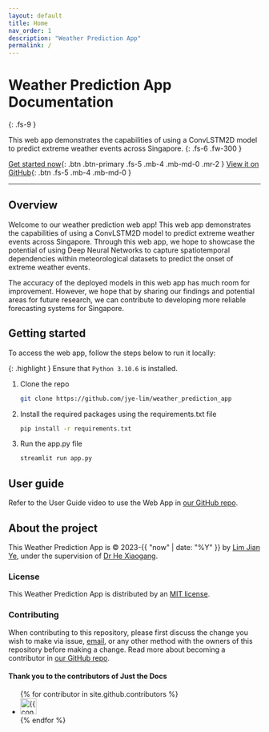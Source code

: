 ```yaml
---
layout: default
title: Home
nav_order: 1
description: "Weather Prediction App"
permalink: /
---
```


# Weather Prediction App Documentation
{: .fs-9 }

This web app demonstrates the capabilities of using a ConvLSTM2D model to predict extreme weather events across Singapore.
{: .fs-6 .fw-300 }

[Get started now](#getting-started){: .btn .btn-primary .fs-5 .mb-4 .mb-md-0 .mr-2 }
[View it on GitHub](https://github.com/jye-lim/weather_prediction_app){: .btn .fs-5 .mb-4 .mb-md-0 }

---

## Overview

Welcome to our weather prediction web app! This web app demonstrates the capabilities of using a ConvLSTM2D model to predict extreme weather events across Singapore. Through this web app, we hope to showcase the potential of using Deep Neural Networks to capture spatiotemporal dependencies within meteorological datasets to predict the onset of extreme weather events.

The accuracy of the deployed models in this web app has much room for improvement. However, we hope that by sharing our findings and potential areas for future research, we can contribute to developing more reliable forecasting systems for Singapore.

## Getting started

To access the web app, follow the steps below to run it locally:

{: .highlight }
Ensure that `Python 3.10.6` is installed.

1. Clone the repo

    ```bash
    git clone https://github.com/jye-lim/weather_prediction_app
    ```

2. Install the required packages using the requirements.txt file

    ```bash
    pip install -r requirements.txt
    ```

3. Run the app.py file

    ```bash
    streamlit run app.py
    ```

## User guide

Refer to the User Guide video to use the Web App in [our GitHub repo](https://github.com/jye-lim/weather_prediction_app#user-guide).

## About the project

This Weather Prediction App is &copy; 2023-{{ "now" | date: "%Y" }} by [Lim Jian Ye](https://www.linkedin.com/in/limjianye/), under the supervision of [Dr He Xiaogang](https://scholar.google.com/citations?user=AWfzBLMAAAAJ&hl=en).

### License

This Weather Prediction App is distributed by an [MIT license](https://github.com/jye-lim/weather_prediction_app/blob/main/LICENSE).

### Contributing

When contributing to this repository, please first discuss the change you wish to make via issue, <a href="mailto:jianye_lim@outlook.com">email</a>, or any other method with the owners of this repository before making a change. Read more about becoming a contributor in [our GitHub repo](https://github.com/jye-lim/weather_prediction_app#contributing).

#### Thank you to the contributors of Just the Docs

<ul class="list-style-none">
{% for contributor in site.github.contributors %}
  <li class="d-inline-block mr-1">
     <a href="{{ contributor.html_url }}"><img src="{{ contributor.avatar_url }}" width="32" height="32" alt="{{ contributor.login }}"></a>
  </li>
{% endfor %}
</ul>
